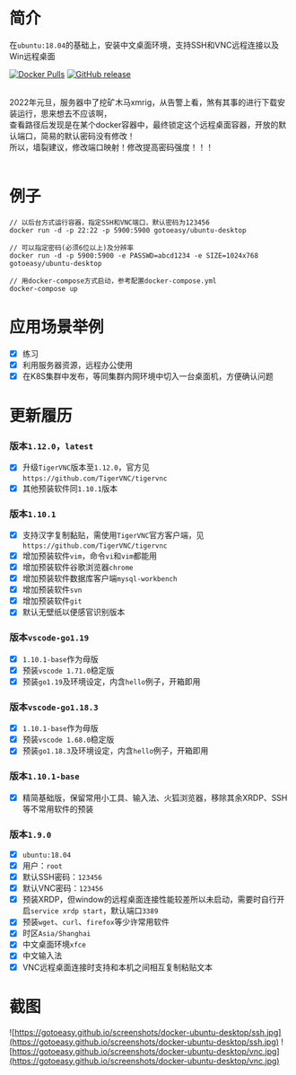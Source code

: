 # 简介

在`ubuntu:18.04`的基础上，安装中文桌面环境，支持SSH和VNC远程连接以及Win远程桌面
<br>

[![Docker Pulls](https://img.shields.io/docker/pulls/gotoeasy/ubuntu-desktop)](https://hub.docker.com/r/gotoeasy/ubuntu-desktop)
[![GitHub release](https://img.shields.io/github/release/gotoeasy/docker-ubuntu-desktop.svg)](https://github.com/gotoeasy/docker-ubuntu-desktop/releases/latest)

<br>
2022年元旦，服务器中了挖矿木马xmrig，从告警上看，煞有其事的进行下载安装运行，思来想去不应该啊，<br>
查看路径后发现是在某个docker容器中，最终锁定这个远程桌面容器，开放的默认端口，简易的默认密码没有修改！<br>
所以，墙裂建议，修改端口映射！修改提高密码强度！！！<br>
<br>


# 例子
```
// 以后台方式运行容器，指定SSH和VNC端口，默认密码为123456
docker run -d -p 22:22 -p 5900:5900 gotoeasy/ubuntu-desktop

// 可以指定密码(必须6位以上)及分辨率
docker run -d -p 5900:5900 -e PASSWD=abcd1234 -e SIZE=1024x768 gotoeasy/ubuntu-desktop

// 用docker-compose方式启动，参考配置docker-compose.yml
docker-compose up
```

# 应用场景举例

- [x] 练习
- [x] 利用服务器资源，远程办公使用
- [x] 在K8S集群中发布，等同集群内网环境中切入一台桌面机，方便确认问题

# 更新履历

### 版本`1.12.0`，`latest`

- [x] 升级`TigerVNC`版本至`1.12.0`，官方见`https://github.com/TigerVNC/tigervnc`
- [x] 其他预装软件同`1.10.1`版本

### 版本`1.10.1`

- [x] 支持汉字复制黏贴，需使用`TigerVNC`官方客户端，见`https://github.com/TigerVNC/tigervnc`
- [x] 增加预装软件`vim`，命令`vi`和`vim`都能用
- [x] 增加预装软件谷歌浏览器`chrome`
- [x] 增加预装软件数据库客户端`mysql-workbench`
- [x] 增加预装软件`svn`
- [x] 增加预装软件`git`
- [x] 默认无壁纸以便感官识别版本

### 版本`vscode-go1.19`

- [x] `1.10.1-base`作为母版
- [x] 预装`vscode 1.71.0`稳定版
- [x] 预装`go1.19`及环境设定，内含`hello`例子，开箱即用

### 版本`vscode-go1.18.3`

- [x] `1.10.1-base`作为母版
- [x] 预装`vscode 1.68.0`稳定版
- [x] 预装`go1.18.3`及环境设定，内含`hello`例子，开箱即用

### 版本`1.10.1-base`

- [x] 精简基础版，保留常用小工具、输入法、火狐浏览器，移除其余XRDP、SSH等不常用软件的预装

### 版本`1.9.0`

- [x] `ubuntu:18.04`
- [x] 用户：`root`
- [x] 默认SSH密码：`123456`
- [x] 默认VNC密码：`123456`
- [x] 预装XRDP，但window的远程桌面连接性能较差所以未启动，需要时自行开启`service xrdp start`，默认端口`3389`
- [x] 预装`wget`、`curl`、`firefox`等少许常用软件
- [x] 时区`Asia/Shanghai`
- [x] 中文桌面环境`xfce`
- [x] 中文输入法
- [x] VNC远程桌面连接时支持和本机之间相互复制粘贴文本

# 截图
![https://gotoeasy.github.io/screenshots/docker-ubuntu-desktop/ssh.jpg](https://gotoeasy.github.io/screenshots/docker-ubuntu-desktop/ssh.jpg)
![https://gotoeasy.github.io/screenshots/docker-ubuntu-desktop/vnc.jpg](https://gotoeasy.github.io/screenshots/docker-ubuntu-desktop/vnc.jpg)
